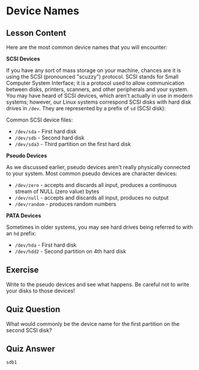 # Device Names

## Lesson Content

Here are the most common device names that you will encounter:

**SCSI Devices**

If you have any sort of mass storage on your machine, chances are it is using the SCSI (pronounced "scuzzy") protocol. SCSI stands for Small Computer System Interface; it is a protocol used to allow communication between disks, printers, scanners, and other peripherals and your system. You may have heard of SCSI devices, which aren't actually in use in modern systems; however, our Linux systems correspond SCSI disks with hard disk drives in `/dev`. They are represented by a prefix of `sd` (SCSI disk):

Common SCSI device files:

- `/dev/sda` - First hard disk
- `/dev/sdb` - Second hard disk
- `/dev/sda3` - Third partition on the first hard disk

**Pseudo Devices**

As we discussed earlier, pseudo devices aren't really physically connected to your system. Most common pseudo devices are character devices:

- `/dev/zero` - accepts and discards all input, produces a continuous stream of NULL (zero value) bytes
- `/dev/null` - accepts and discards all input, produces no output
- `/dev/random` - produces random numbers

**PATA Devices**

Sometimes in older systems, you may see hard drives being referred to with an `hd` prefix:

- `/dev/hda` - First hard disk
- `/dev/hdd2` - Second partition on 4th hard disk

## Exercise

Write to the pseudo devices and see what happens. Be careful not to write your disks to those devices!

## Quiz Question

What would commonly be the device name for the first partition on the second SCSI disk?

## Quiz Answer

`sdb1`
